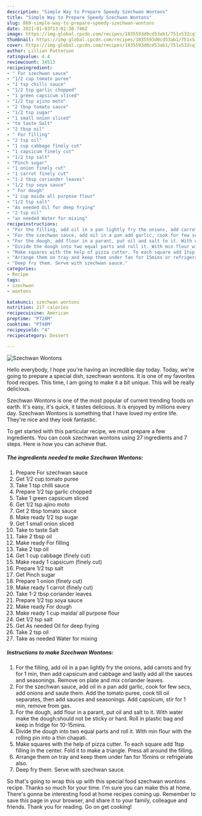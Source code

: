 ```yaml
---
description: "Simple Way to Prepare Speedy Szechwan Wontons"
title: "Simple Way to Prepare Speedy Szechwan Wontons"
slug: 869-simple-way-to-prepare-speedy-szechwan-wontons
date: 2021-01-03T13:01:38.746Z
image: https://img-global.cpcdn.com/recipes/1835593d0cd53ab1/751x532cq70/szechwan-wontons-recipe-main-photo.jpg
thumbnail: https://img-global.cpcdn.com/recipes/1835593d0cd53ab1/751x532cq70/szechwan-wontons-recipe-main-photo.jpg
cover: https://img-global.cpcdn.com/recipes/1835593d0cd53ab1/751x532cq70/szechwan-wontons-recipe-main-photo.jpg
author: Lillian Patterson
ratingvalue: 4.4
reviewcount: 34513
recipeingredient:
- " For szechwan sauce"
- "1/2 cup tomato puree"
- "1 tsp chilli sauce"
- "1/2 tsp garlic chopped"
- "1 green capsicum sliced"
- "1/2 tsp ajino moto"
- "2 tbsp tomato sauce"
- "1/2 tsp sugar"
- "1 small onion sliced"
- "to taste Salt"
- "2 tbsp oil"
- " For filling"
- "2 tsp oil"
- "1 cup cabbage finely cut"
- "1 capsicum finely cut"
- "1/2 tsp salt"
- "Pinch sugar"
- "1 onion finely cut"
- "1 carrot finely cut"
- "1-2 tbsp coriander leaves"
- "1/2 tsp soya sauce"
- " For dough"
- "1 cup maida all purpose flour"
- "1/2 tsp salt"
- "As needed Oil for deep frying"
- "2 tsp oil"
- "as needed Water for mixing"
recipeinstructions:
- "For the filling, add oil in a pan lightly fry the onions, add carrots and fry for 1 min, then add capsicum and cabbage and lastly add all the sauces and seasonings. Remove on plate and mix coriander leaves."
- "For the szechwan sauce, add oil in a pan add garlic, cook for few secs, add onions and saute them. Add the tomato puree, cook till oil separates, then add sauces and seasonings. Add capsicum, stir for 1 min, remove from gas."
- "For the dough, add flour in a parant, put oil and salt to it. With water make the dough:should not be sticky or hard. Roll in plastic bag and keep in fridge for 10-15mins."
- "Divide the dough into two equal parts and roll it. With min flour with the rolling pin into a thin chapati."
- "Make squares with the help of pizza cutter. To each square add 1tsp filling in the center. Fold it to make a triangle. Press all around the filling."
- "Arrange them on tray and keep them under fan for 15mins or refrigerate also."
- "Deep fry them. Serve with szechwan sauce."
categories:
- Recipe
tags:
- szechwan
- wontons

katakunci: szechwan wontons 
nutrition: 217 calories
recipecuisine: American
preptime: "PT28M"
cooktime: "PT48M"
recipeyield: "4"
recipecategory: Dessert

---
```



![Szechwan Wontons](https://img-global.cpcdn.com/recipes/1835593d0cd53ab1/751x532cq70/szechwan-wontons-recipe-main-photo.jpg)

Hello everybody, I hope you're having an incredible day today. Today, we're going to prepare a special dish, szechwan wontons. It is one of my favorites food recipes. This time, I am going to make it a bit unique. This will be really delicious.



Szechwan Wontons is one of the most popular of current trending foods on earth. It's easy, it's quick, it tastes delicious. It is enjoyed by millions every day. Szechwan Wontons is something that I have loved my entire life. They're nice and they look fantastic.


To get started with this particular recipe, we must prepare a few ingredients. You can cook szechwan wontons using 27 ingredients and 7 steps. Here is how you can achieve that.

<!--inarticleads1-->

##### The ingredients needed to make Szechwan Wontons:

1. Prepare  For szechwan sauce
1. Get 1/2 cup tomato puree
1. Take 1 tsp chilli sauce
1. Prepare 1/2 tsp garlic chopped
1. Take 1 green capsicum sliced
1. Get 1/2 tsp ajino moto
1. Get 2 tbsp tomato sauce
1. Make ready 1/2 tsp sugar
1. Get 1 small onion sliced
1. Take to taste Salt
1. Take 2 tbsp oil
1. Make ready  For filling
1. Take 2 tsp oil
1. Get 1 cup cabbage (finely cut)
1. Make ready 1 capsicum (finely cut)
1. Prepare 1/2 tsp salt
1. Get Pinch sugar
1. Prepare 1 onion (finely cut)
1. Make ready 1 carrot (finely cut)
1. Take 1-2 tbsp coriander leaves
1. Prepare 1/2 tsp soya sauce
1. Make ready  For dough
1. Make ready 1 cup maida/ all purpose flour
1. Get 1/2 tsp salt
1. Get As needed Oil for deep frying
1. Take 2 tsp oil
1. Take as needed Water for mixing




<!--inarticleads2-->

##### Instructions to make Szechwan Wontons:

1. For the filling, add oil in a pan lightly fry the onions, add carrots and fry for 1 min, then add capsicum and cabbage and lastly add all the sauces and seasonings. Remove on plate and mix coriander leaves.
1. For the szechwan sauce, add oil in a pan add garlic, cook for few secs, add onions and saute them. Add the tomato puree, cook till oil separates, then add sauces and seasonings. Add capsicum, stir for 1 min, remove from gas.
1. For the dough, add flour in a parant, put oil and salt to it. With water make the dough:should not be sticky or hard. Roll in plastic bag and keep in fridge for 10-15mins.
1. Divide the dough into two equal parts and roll it. With min flour with the rolling pin into a thin chapati.
1. Make squares with the help of pizza cutter. To each square add 1tsp filling in the center. Fold it to make a triangle. Press all around the filling.
1. Arrange them on tray and keep them under fan for 15mins or refrigerate also.
1. Deep fry them. Serve with szechwan sauce.




So that's going to wrap this up with this special food szechwan wontons recipe. Thanks so much for your time. I'm sure you can make this at home. There's gonna be interesting food at home recipes coming up. Remember to save this page in your browser, and share it to your family, colleague and friends. Thank you for reading. Go on get cooking!
